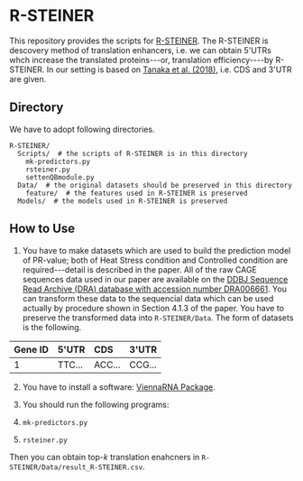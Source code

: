# R-STEINER

This repository provides the scripts for [R-STEINER](https://ipsj.ixsq.nii.ac.jp/ej/index.php?active_action=repository_view_main_item_detail&page_id=13&block_id=8&item_id=186582&item_no=1).
The R-STEINER is descovery method of translation enhancers, i.e. we can obtain 5'UTRs whch increase the translated proteins---or, translation efficiency----by R-STEINER.
In our setting is based on [Tanaka et al. (2018)](https://ipsj.ixsq.nii.ac.jp/ej/index.php?active_action=repository_view_main_item_detail&page_id=13&block_id=8&item_id=186582&item_no=1), i.e. CDS and 3'UTR are given.


## Directory

We have to adopt following directories.

```
R-STEINER/
  Scripts/  # the scripts of R-STEINER is in this directory
    mk-predictors.py
    rsteiner.py
    settenQBmodule.py
  Data/  # the original datasets should be preserved in this directory
    feature/  # the features used in R-STEINER is preserved
  Models/  # the models used in R-STEINER is preserved
```


## How to Use

1. You have to make datasets which are used to build the prediction model of PR-value; both of Heat Stress condition and Controlled condition are required---detail is described in the paper.
All of the raw CAGE sequences data used in our paper are available on the [DDBJ Sequence Read Archive (DRA) database with accession number DRA006661](https://trace.ddbj.nig.ac.jp/DRASearch/submission?acc=DRA006661).
You can transform these data to the sequencial data which can be used actually by procedure shown in Section 4.1.3 of the paper.
You have to preserve the transformed data into `R-STEINER/Data`.
The form of datasets is the following.

| Gene ID | 5'UTR |  CDS  | 3'UTR |
|:--------|:------|:------|:------|
| 1       |TTC... |ACC... | CCG...|


2. You have to install a software: [ViennaRNA Package](https://www.tbi.univie.ac.at/RNA/).

3. You should run the following programs:
  1. `mk-predictors.py`
  1. `rsteiner.py`

Then you can obtain top-$k$ translation enahcners in `R-STEINER/Data/result_R-STEINER.csv`.
